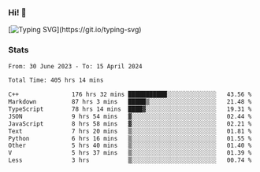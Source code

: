 ### Hi!  👋

[![Typing SVG](https://readme-typing-svg.herokuapp.com?font=Fira+Code&pause=1000&width=435&lines=Hello!+I'm+Texiwustion.)](https://git.io/typing-svg)

### Stats

<!--START_SECTION:waka-->

```txt
From: 30 June 2023 - To: 15 April 2024

Total Time: 405 hrs 14 mins

C++               176 hrs 32 mins ███████████░░░░░░░░░░░░░░   43.56 %
Markdown          87 hrs 3 mins   █████▒░░░░░░░░░░░░░░░░░░░   21.48 %
TypeScript        78 hrs 14 mins  ████▓░░░░░░░░░░░░░░░░░░░░   19.31 %
JSON              9 hrs 54 mins   ▓░░░░░░░░░░░░░░░░░░░░░░░░   02.44 %
JavaScript        8 hrs 58 mins   ▓░░░░░░░░░░░░░░░░░░░░░░░░   02.21 %
Text              7 hrs 20 mins   ▒░░░░░░░░░░░░░░░░░░░░░░░░   01.81 %
Python            6 hrs 16 mins   ▒░░░░░░░░░░░░░░░░░░░░░░░░   01.55 %
Other             5 hrs 40 mins   ▒░░░░░░░░░░░░░░░░░░░░░░░░   01.40 %
V                 5 hrs 37 mins   ▒░░░░░░░░░░░░░░░░░░░░░░░░   01.39 %
Less              3 hrs           ▒░░░░░░░░░░░░░░░░░░░░░░░░   00.74 %
```

<!--END_SECTION:waka-->
